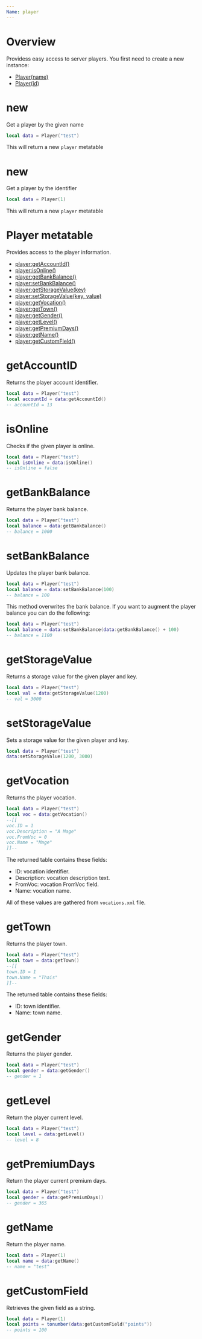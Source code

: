 ```yaml
---
Name: player
---
```


# Overview

Providess easy access to server players. You first need to create a new instance:

- [Player(name)](#new)
- [Player(id)](#new)

# new

Get a player by the given name

```lua
local data = Player("test")
```

This will return a new `player` metatable

# new

Get a player by the identifier

```lua
local data = Player(1)
```

This will return a new `player` metatable

# Player metatable

Provides access to the player information.

- [player:getAccountId()](#getaccountid)
- [player:isOnline()](#isonline)
- [player:getBankBalance()](#getbankbalance)
- [player:setBankBalance()](#setbankbalance)
- [player:getStorageValue(key)](#getstoragevalue)
- [player:setStorageValue(key, value)](setstoragevalue)
- [player:getVocation()](#getvocation)
- [player:getTown()](#gettown)
- [player:getGender()](#getgender)
- [player:getLevel()](#getlevel)
- [player:getPremiumDays()](#getpremiumdays)
- [player:getName()](#getname)
- [player:getCustomField()](#getcustomfield)

# getAccountID

Returns the player account identifier.

```lua
local data = Player("test")
local accountId = data:getAccountId()
-- accountId = 13
```

# isOnline

Checks if the given player is online.

```lua
local data = Player("test")
local isOnline = data:isOnline()
-- isOnline = false
```

# getBankBalance

Returns the player bank balance.

```lua
local data = Player("test")
local balance = data:getBankBalance()
-- balance = 1000
```

# setBankBalance

Updates the player bank balance.

```lua
local data = Player("test")
local balance = data:setBankBalance(100)
-- balance = 100
```

This method overwrites the bank balance. If you want to augment the player balance you can do the following:

```lua
local data = Player("test")
local balance = data:setBankBalance(data:getBankBalance() + 100)
-- balance = 1100
```

# getStorageValue

Returns a storage value for the given player and key.

```lua
local data = Player("test")
local val = data:getStorageValue(1200)
-- val = 3000
```

# setStorageValue

Sets a storage value for the given player and key.

```lua
local data = Player("test")
data:setStorageValue(1200, 3000)
```

# getVocation

Returns the player vocation.

```lua
local data = Player("test")
local voc = data:getVocation()
--[[
voc.ID = 1
voc.Description = "A Mage"
voc.FromVoc = 0
voc.Name = "Mage"
]]--
```

The returned table contains these fields:

- ID: vocation identifier.
- Description: vocation description text.
- FromVoc: vocation FromVoc field.
- Name: vocation name.

All of these values are gathered from `vocations.xml` file.

# getTown

Returns the player town.

```lua
local data = Player("test")
local town = data:getTown()
--[[
town.ID = 1
town.Name = "Thais"
]]--
```

The returned table contains these fields:

- ID: town identifier.
- Name: town name.

# getGender

Returns the player gender.

```lua
local data = Player("test")
local gender = data:getGender()
-- gender = 1
```

# getLevel

Return the player current level.

```lua
local data = Player("test")
local level = data:getLevel()
-- level = 8
```

# getPremiumDays

Return the player current premium days.

```lua
local data = Player("test")
local gender = data:getPremiumDays()
-- gender = 365
```

# getName

Return the player name.

```lua
local data = Player(1)
local name = data:getName()
-- name = "test"
```

# getCustomField

Retrieves the given field as a string.

```lua
local data = Player(1)
local points = tonumber(data:getCustomField("points"))
-- points = 100
```